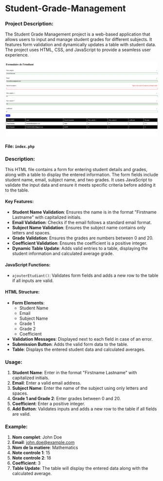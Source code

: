 # Student-Grade-Management

### Project Description:
The Student Grade Management project is a web-based application that allows users to input and manage student grades for different subjects. It features form validation and dynamically updates a table with student data. The project uses HTML, CSS, and JavaScript to provide a seamless user experience.

<p align="center"><img src="fvt.png"></p>

#### File: `index.php`

### Description:
This HTML file contains a form for entering student details and grades, along with a table to display the entered information. The form fields include student name, email, subject name, and two grades. It uses JavaScript to validate the input data and ensure it meets specific criteria before adding it to the table.

#### Key Features:
- **Student Name Validation**: Ensures the name is in the format "Firstname Lastname" with capitalized initials.
- **Email Validation**: Checks if the email follows a standard email format.
- **Subject Name Validation**: Ensures the subject name contains only letters and spaces.
- **Grade Validation**: Ensures the grades are numbers between 0 and 20.
- **Coefficient Validation**: Ensures the coefficient is a positive integer.
- **Dynamic Table Update**: Adds valid entries to a table, displaying the student information and calculated average grade.

#### JavaScript Functions:
- `ajouterEtudiant()`: Validates form fields and adds a new row to the table if all inputs are valid.

#### HTML Structure:
- **Form Elements**: 
  - Student Name
  - Email
  - Subject Name
  - Grade 1
  - Grade 2
  - Coefficient
- **Validation Messages**: Displayed next to each field in case of an error.
- **Submission Button**: Adds the valid form data to the table.
- **Table**: Displays the entered student data and calculated averages.

### Usage:
1. **Student Name**: Enter in the format "Firstname Lastname" with capitalized initials.
2. **Email**: Enter a valid email address.
3. **Subject Name**: Enter the name of the subject using only letters and spaces.
4. **Grade 1 and Grade 2**: Enter grades between 0 and 20.
5. **Coefficient**: Enter a positive integer.
6. **Add Button**: Validates inputs and adds a new row to the table if all fields are valid.

### Example:
1. **Nom complet**: John Doe
2. **Email**: john.doe@example.com
3. **Nom de la matiere**: Mathematics
4. **Note controle 1**: 15
5. **Note controle 2**: 18
6. **Coefficient**: 3
7. **Table Update**: The table will display the entered data along with the calculated average.
